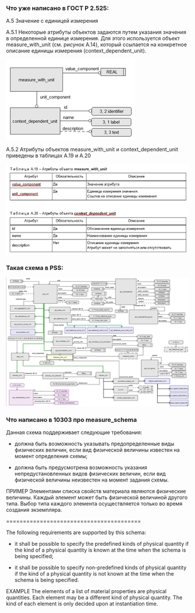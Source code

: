 ### Что уже написано в ГОСТ Р 2.525:

А.5 Значение с единицей измерения

А.5.1 Некоторые атрибуты объектов задаются путем указания значения в определенной единице измерения. Для этого используется объект measure_with_unit (см. рисунок А.14), который ссылается на конкретное описание единицы измерения (context_dependent_unit).

![](source/2_525_measure.png)

А.5.2 Атрибуты объектов measure_with_unit и context_dependent_unit приведены в таблицах А.19 и А.20

![](source/2_525_measure_1.png)

### Такая схема в PSS:

![](source/pss_measure.png)


### Что написано в 10303 про measure_schema

Данная схема поддерживает следующие требования:

- должна быть возможность указывать предопределенные виды физических величин, если вид физической величины известен на момент определения схемы;
  
- должна быть предусмотрена возможность указания непредустановленных видов физических величин, если вид физической величины неизвестен на момент задания схемы.

ПРИМЕР Элементами списка свойств материала являются физические величины. Каждый элемент может быть физической величиной другого типа. Выбор типа каждого элемента осуществляется только во время создания экземпляра.


========================================

The following requirements are supported by this schema:

- it shall be possible to specify the predefined kinds of physical quantity if the kind of a physical quantity is known at the time when the schema is being specified;
  
- it shall be possible to specify non-predefined kinds of physical quantity if the kind of a physical quantity is not known at the time when the schema is being specified.

EXAMPLE    The elements of a list of material properties are physical quantities. Each element may be a different kind of physical quantity. The kind of each element is only decided upon at instantiation time.
